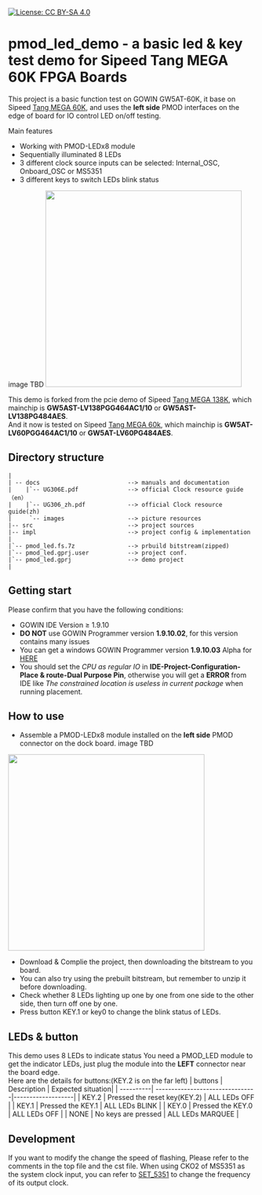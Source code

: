 [![License: CC BY-SA 4.0](https://img.shields.io/badge/License-CC_BY--SA_4.0-lightgrey.svg)](https://creativecommons.org/licenses/by-sa/4.0/)

# pmod_led_demo - a basic led & key test demo for Sipeed Tang MEGA 60K FPGA Boards

This project is a basic function test on GOWIN GW5AT-60K, it base on Sipeed [Tang MEGA 60K](https://wiki.sipeed.com/hardware/en/tang/tang-mega-60k/mega-60k.html), and uses the **left side** PMOD interfaces on the edge of board for IO control LED on/off testing.

Main features

- Working with PMOD-LEDx8 module
- Sequentially illuminated 8 LEDs
- 3 different clock source inputs can be selected: Internal_OSC, Onboard_OSC or MS5351
- 3 different keys to switch LEDs blink status

image TBD
<img src="docs/images/NEO_PMOD_LED.webp" width=400> 

This demo is forked from the pcie demo of Sipeed [Tang MEGA 138K](https://wiki.sipeed.com/hardware/en/tang/tang-mega-138k/mega-138k.html), which mainchip is **GW5AST-LV138PGG464AC1/10** or **GW5AST-LV138PG484AES**.  
And it now is tested on Sipeed [Tang MEGA 60k](https://wiki.sipeed.com/hardware/en/tang/tang-mega-60k/mega-60k.html), which mainchip is **GW5AT-LV60PGG464AC1/10** or **GW5AT-LV60PG484AES**. 

## Directory structure

```
|
| -- docs                         --> manuals and documentation
|    |`-- UG306E.pdf              --> official Clock resource guide（en） 
|    |`-- UG306_zh.pdf            --> official Clock resource guide(zh) 
|     `-- images                  --> picture resources                           
|-- src                           --> project sources
|-- impl                          --> project config & implementation  
|
|`-- pmod_led.fs.7z               --> prbuild bitstream(zipped)
|`-- pmod_led.gprj.user           --> project conf.
|`-- pmod_led.gprj                --> demo project
|

```
## Getting start
Please confirm that you have the following conditions:
- GOWIN IDE Version ≥ 1.9.10
- **DO NOT** use GOWIN Programmer version **1.9.10.02**, for this version contains many issues
- You can get a windows GOWIN Programmer version **1.9.10.03** Alpha for [HERE](https://api.dl.sipeed.com/shareURL/TANG/programmer)
- You should set the *CPU as regular IO* in **IDE-Project-Configuration-Place & route-Dual Purpose Pin**, otherwise you will get a **ERROR** from IDE like *The constrained location is useless in current package* when running placement.

## How to use
- Assemble a PMOD-LEDx8 module installed on the **left side** PMOD connector on the dock board.
image TBD
<img src="docs/images/NEO_PMOD_LED.webp" width=400> 

- Download & Complie the project, then downloading the bitstream to you board.
- You can also try using the prebuilt bitstream, but remember to unzip it before downloading.
- Check whether 8 LEDs lighting up one by one from one side to the other side, then turn off one by one.
- Press button KEY.1 or key0 to change the blink status of LEDs.

## LEDs & button
This demo uses 8 LEDs to indicate status
You need a PMOD_LED module to get the indicator LEDs, just plug the module into the **LEFT** connector near the board edge.   
Here are the details for buttons:(KEY.2 is on the far left)
| buttons   | Description                     | Expected situation|
| ----------| --------------------------------|-------------------|
| KEY.2     |  Pressed the reset key(KEY.2)   | ALL LEDs OFF      |
| KEY.1     |  Pressed the KEY.1              | ALL LEDs BLINK    |
| KEY.0     |  Pressed the KEY.0              | ALL LEDs OFF      |
| NONE      |  No keys are pressed            | ALL LEDs MARQUEE  |

## Development
If you want to modify the change the speed of flashing, Please refer to the comments in the top file and the cst file.
When using CKO2 of MS5351 as the system clock input, you can refer to [SET_5351](https://github.com/sipeed/TangMega-138KPro-example/blob/main/sfp%2B/docs/SET_5351.md) to change the frequency of its output clock.

